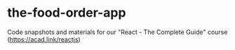 # the-food-order-app
Code snapshots and materials for our "React - The Complete Guide" course (https://acad.link/reactjs)

